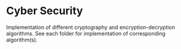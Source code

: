 # Cyber Security
Implementation of different cryptography and encryption-decryption algorithms. See each folder for implementation of corresponding algorithm(s).
